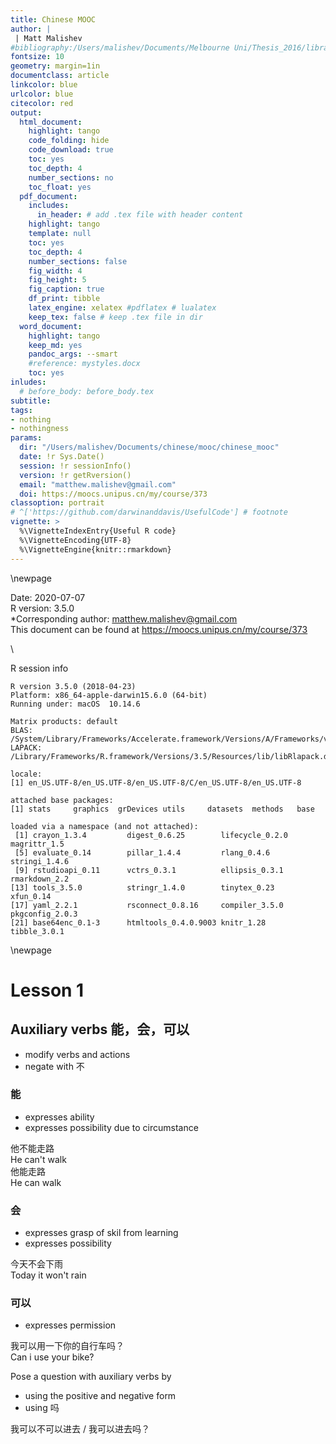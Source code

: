 ```yaml
---
title: Chinese MOOC 
author: |
 | Matt Malishev  
#bibliography:/Users/malishev/Documents/Melbourne Uni/Thesis_2016/library.bib
fontsize: 10
geometry: margin=1in
documentclass: article
linkcolor: blue
urlcolor: blue
citecolor: red
output:
  html_document:
    highlight: tango
    code_folding: hide
    code_download: true
    toc: yes
    toc_depth: 4
    number_sections: no
    toc_float: yes
  pdf_document:
    includes:
      in_header: # add .tex file with header content
    highlight: tango
    template: null
    toc: yes
    toc_depth: 4
    number_sections: false
    fig_width: 4
    fig_height: 5
    fig_caption: true
    df_print: tibble 
    latex_engine: xelatex #pdflatex # lualatex
    keep_tex: false # keep .tex file in dir 
  word_document:
    highlight: tango
    keep_md: yes
    pandoc_args: --smart
    #reference: mystyles.docx
    toc: yes
inludes:
  # before_body: before_body.tex
subtitle: 
tags:
- nothing
- nothingness
params: 
  dir: "/Users/malishev/Documents/chinese/mooc/chinese_mooc"
  date: !r Sys.Date()
  session: !r sessionInfo()  
  version: !r getRversion()
  email: "matthew.malishev@gmail.com"
  doi: https://moocs.unipus.cn/my/course/373  
classoption: portrait
# ^['https://github.com/darwinanddavis/UsefulCode'] # footnote
vignette: >
  %\VignetteIndexEntry{Useful R code}
  %\VignetteEncoding{UTF-8}
  %\VignetteEngine{knitr::rmarkdown}
---
```


<script type="text/x-mathjax-config">
  MathJax.Hub.Config({ TeX: { equationNumbers: {autoNumber: "all"} } });
</script>





\newpage   

Date: 2020-07-07  
R version: 3.5.0   
*Corresponding author: matthew.malishev@gmail.com  
This document can be found at https://moocs.unipus.cn/my/course/373  

\  

R session info 


```
R version 3.5.0 (2018-04-23)
Platform: x86_64-apple-darwin15.6.0 (64-bit)
Running under: macOS  10.14.6

Matrix products: default
BLAS: /System/Library/Frameworks/Accelerate.framework/Versions/A/Frameworks/vecLib.framework/Versions/A/libBLAS.dylib
LAPACK: /Library/Frameworks/R.framework/Versions/3.5/Resources/lib/libRlapack.dylib

locale:
[1] en_US.UTF-8/en_US.UTF-8/en_US.UTF-8/C/en_US.UTF-8/en_US.UTF-8

attached base packages:
[1] stats     graphics  grDevices utils     datasets  methods   base     

loaded via a namespace (and not attached):
 [1] crayon_1.3.4         digest_0.6.25        lifecycle_0.2.0      magrittr_1.5        
 [5] evaluate_0.14        pillar_1.4.4         rlang_0.4.6          stringi_1.4.6       
 [9] rstudioapi_0.11      vctrs_0.3.1          ellipsis_0.3.1       rmarkdown_2.2       
[13] tools_3.5.0          stringr_1.4.0        tinytex_0.23         xfun_0.14           
[17] yaml_2.2.1           rsconnect_0.8.16     compiler_3.5.0       pkgconfig_2.0.3     
[21] base64enc_0.1-3      htmltools_0.4.0.9003 knitr_1.28           tibble_3.0.1        
```

\newpage  

# Lesson 1  

## Auxiliary verbs 能，会，可以  
- modify verbs and actions    
- negate with 不  

### 能  
- expresses ability  
- expresses possibility due to circumstance   

他不能走路  
He can't walk  
他能走路  
He can walk  

### 会    
- expresses grasp of skil from learning    
- expresses possibility    

今天不会下雨  
Today it won't rain  

### 可以   
- expresses permission  

我可以用一下你的自行车吗？   
Can i use your bike?  

Pose a question with auxiliary verbs by
- using the positive and negative form  
- using 吗


我可以不可以进去 / 我可以进去吗？  









